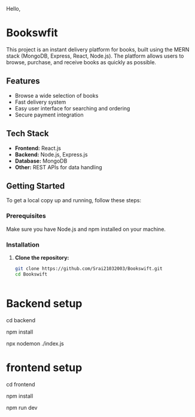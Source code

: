 ﻿
 Hello,
# Bookswfit

This project is an instant delivery platform for books, built using the MERN stack (MongoDB, Express, React, Node.js). The platform allows users to browse, purchase, and receive books as quickly as possible.

## Features
- Browse a wide selection of books
- Fast delivery system
- Easy user interface for searching and ordering
- Secure payment integration

## Tech Stack
- **Frontend:** React.js
- **Backend:** Node.js, Express.js
- **Database:** MongoDB
- **Other:** REST APIs for data handling


## Getting Started


To get a local copy up and running, follow these steps:


### Prerequisites

Make sure you have Node.js and npm installed on your machine.


### Installation


1. **Clone the repository:**
   ```bash
   git clone https://github.com/Srai21032003/Bookswift.git
   cd Bookswift



# Backend setup
cd backend

npm install

npx nodemon ./index.js


# frontend setup


cd frontend

npm install

npm run dev
